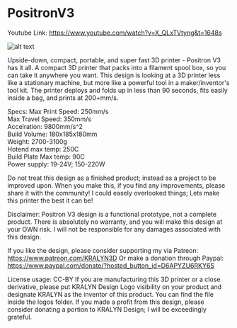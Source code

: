 # PositronV3

Youtube Link: https://www.youtube.com/watch?v=X_QLxTVtyng&t=1648s

![alt text](https://github.com/KRLAYN/PositronV3/blob/main/Media%20and%20logos/Photos%20and%20renders/PV3%20with%20printsA.jpg?raw=true)

Upside-down, compact, portable, and super fast 3D printer - Positron V3 has it all. A compact 3D printer that packs into a filament spool box, so you can take it anywhere you want. This design is looking at a 3D printer less like a stationary machine, but more like a powerful tool in a maker/inventor's tool kit. The printer deploys and folds up in less than 90 seconds, fits easily inside a bag, and prints at 200+mm/s.

Specs: 
Max Print Speed: 250mm/s <br />
Max Travel Speed: 350mm/s <br />
Accelration: 9800mm/s^2 <br />
Build Volume: 180x185x180mm <br />
Weight: 2700-3100g <br />
Hotend max temp: 250C <br />
Build Plate Max temp: 90C <br />
Power supply: 19-24V; 150-220W <br />

Do not treat this design as a finished product; instead as a project to be improved upon. When you make this, if you find any improvements, please share it with the community! I could easely overlooked things; Lets make this printer the best it can be!

Disclaimer: Positron V3 design is a functional prototype, not a complete product. There is absolutely no warranty, and you will make this design at your OWN risk. I will not be responsible for any damages associated with this design. 

If you like the design, please consider supporting my via Patreon: https://www.patreon.com/KRALYN3D
Or make a donation through Paypal: https://www.paypal.com/donate/?hosted_button_id=D6APYZU6RKY6S

License usage: CC-BY 
If you are manufacturing this 3D printer or a close derivative, please put KRALYN Design Logo visibility on your product and designate KRALYN as the inventor of this product. You can find the file inside the logos folder.
If you made a profit from this design, please consider donating a portion to KRALYN Design; I will be exceedingly grateful.